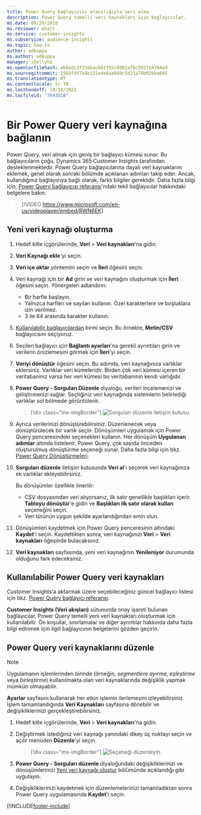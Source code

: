 ```yaml
---
title: Power Query bağlayıcısı aracılığıyla veri alma
description: Power Query temelli veri kaynakları için bağlayıcılar.
ms.date: 09/29/2020
ms.reviewer: mhart
ms.service: customer-insights
ms.subservice: audience-insights
ms.topic: how-to
author: adkuppa
ms.author: adkuppa
manager: shellyha
ms.openlocfilehash: ab6edc3f33ebacb81f55c0882a78c5827b4384ed
ms.sourcegitcommit: 1565f4f7b4e131ede6ae089c5d21a79b02bba645
ms.translationtype: HT
ms.contentlocale: tr-TR
ms.lasthandoff: 10/14/2021
ms.locfileid: "7643518"
---
```

# <a name="connect-to-a-power-query-data-source"></a>Bir Power Query veri kaynağına bağlanın

Power Query, veri almak için geniş bir bağlayıcı kümesi sunar. Bu bağlayıcıların çoğu, Dynamics 365 Customer Insights tarafından desteklenmektedir. Power Query bağlayıcılarına dayalı veri kaynaklarını eklemek, genel olarak sonraki bölümde açıklanan adımları takip eder. Ancak, kullandığınız bağlayıcıya bağlı olarak, farklı bilgiler gereklidir. Daha fazla bilgi için, [Power Query bağlayıcısı referansı](/power-query/connectors/)'ndaki tekil bağlayıcılar hakkındaki belgelere bakın.

> [!VIDEO https://www.microsoft.com/en-us/videoplayer/embed/RWN6EK]

## <a name="create-a-new-data-source"></a>Yeni veri kaynağı oluşturma

1. Hedef kitle içgörülerinde, **Veri** > **Veri kaynakları**'na gidin.

1. **Veri Kaynağı ekle**'yi seçin.

1. **Veri içe aktar** yöntemini seçin ve **İleri** öğesini seçin.

1. Veri kaynağı için bir **Ad** girin ve veri kaynağını oluşturmak için **İleri** öğesini seçin. Yönergeleri adlandırın: 
   - Bir harfle başlayın.
   - Yalnızca harfleri ve sayıları kullanın. Özel karakterlere ve boşluklara izin verilmez.
   - 3 ile 64 arasında karakter kullanın.

1. [Kullanılabilir bağlayıcılardan](#available-power-query-data-sources) birini seçin. Bu örnekte, **Metin/CSV** bağlayıcısını seçiyoruz.

1. Seçilen bağlayıcı için **Bağlantı ayarları**'na gerekli ayrıntıları girin ve verilerin önizlemesini görmek için **İleri**'yi seçin.

1. **Veriyi dönüştür** öğesini seçin. Bu adımda, veri kaynağınıza varlıklar eklersiniz. Varlıklar veri kümeleridir. Birden çok veri kümesi içeren bir veritabanınız varsa her veri kümesi bu veritabanının kendi varlığıdır.

1. **Power Query - Sorguları Düzenle** diyaloğu, verileri incelemenizi ve geliştirmenizi sağlar. Seçtiğiniz veri kaynağında sistemlerin belirlediği varlıklar sol bölmede görüntülenir.

   > [!div class="mx-imgBorder"]
   > ![Sorguları düzenle iletişim kutusu.](media/data-manager-configure-edit-queries.png "Sorguları düzenle diyaloğu")

1. Ayrıca verilerinizi dönüştürebilirsiniz. Düzenlenecek veya dönüştürülecek bir varlık seçin. Dönüşümleri uygulamak için Power Query penceresindeki seçenekleri kullanın. Her dönüşüm **Uygulanan adımlar** altında listelenir. Power Query, çok sayıda önceden oluşturulmuş dönüştürme seçeneği sunar. Daha fazla bilgi için bkz. [Power Query Dönüştürmeleri](/power-query/power-query-what-is-power-query#transformations).

1. **Sorguları düzenle** iletişim kutusunda **Veri al**'ı seçerek veri kaynağınıza ek varlıklar ekleyebilirsiniz.

   Bu dönüşümler özellikle önerilir:

   - CSV dosyasından veri alıyorsanız, ilk satır genellikle başlıkları içerir. **Tabloyu dönüştür**'e gidin ve **Başlıkları ilk satır olarak kullan** seçeneğini seçin.
   - Veri türünün uygun şekilde ayarlandığından emin olun.

1. Dönüşümleri kaydetmek için Power Query penceresinin altındaki **Kaydet**'i seçin. Kaydettikten sonra, veri kaynağınızı **Veri** > **Veri kaynakları** öğesinde bulacaksınız.

1. **Veri kaynakları** sayfasında, yeni veri kaynağının **Yenileniyor** durumunda olduğunu fark edeceksiniz.

## <a name="available-power-query-data-sources"></a>Kullanılabilir Power Query veri kaynakları

Customer Insights'a aktarmak üzere seçebileceğiniz güncel bağlayıcı listesi için bkz. [Power Query bağlayıcı referansı](/power-query/connectors/). 

**Customer Insights (Veri akışları)** sütununda onay işareti bulunan bağlayıcılar, Power Query temelli yeni veri kaynakları oluşturmak için kullanılabilir. Ön koşullar, sınırlamalar ve diğer ayrıntılar hakkında daha fazla bilgi edinmek için ilgili bağlayıcının belgelerini gözden geçirin.

## <a name="edit-power-query-data-sources"></a>Power Query veri kaynaklarını düzenle

> [!NOTE]
> Uygulamanın işlemlerinden birinde (örneğin, *segmentlere ayırma*, *eşleştirme* veya *birleştirme*) kullanılmakta olan veri kaynaklarında değişiklik yapmak mümkün olmayabilir. 
>
> **Ayarlar** sayfasını kullanarak her etkin işlemin ilerlemesini izleyebilirsiniz. İşlem tamamlandığında **Veri Kaynakları** sayfasına dönebilir ve değişikliklerinizi gerçekleştirebilirsiniz.

1. Hedef kitle içgörülerinde, **Veri** > **Veri kaynakları**'na gidin.

2. Değiştirmek istediğiniz veri kaynağı yanındaki dikey üç noktayı seçin ve açılır menüden **Düzenle**'yi seçin.

   > [!div class="mx-imgBorder"]
   > ![Seçeneği düzenleyin.](media/edit-option-data-sources.png "Seçeneği düzenle")

3. **Power Query - Sorguları düzenle** diyaloğundaki değişikliklerinizi ve dönüşümlerinizi [Yeni veri kaynağı oluştur](#create-a-new-data-source) bölümünde açıklandığı gibi uygulayın.

4. Değişikliklerinizi kaydetmek için düzenlemelerinizi tamamladıktan sonra Power Query uygulamasında **Kaydet**'i seçin.


[!INCLUDE[footer-include](../includes/footer-banner.md)]